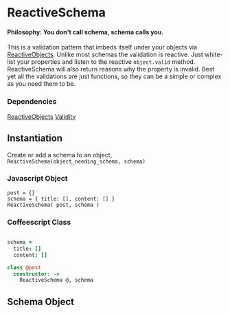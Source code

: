ReactiveSchema
======================

#### Philosophy: You don't call schema, schema calls you. 
This is a validation pattern that imbeds itself under your objects via [ReactiveObjects](https://github.com/CMToups/meteor-reactive-objects).
Unlike most schemas the validation is reactive. 
Just white-list your properties and listen to the reactive `object.valid` method. 
ReactiveSchema will also return reasons why the property is invalid. 
Best yet all the validations are just functions, so they can be a simple or complex as you need them to be.

###  Dependencies
[ReactiveObjects](https://github.com/CMToups/meteor-reactive-objects)
[Validity](https://github.com/CMToups/meteor-validity)

## Instantiation

Create or add a schema to an object, `ReactiveSchema(object_needing_schema, schema)`

### Javascript Object
```
post = {}
schema = { title: [], content: [] }
ReactiveSchema( post, schema )
```

### Coffeescript Class
```coffee

schema =
  title: []
  content: []

class @post  
  constructor: -> 
    ReactiveSchema @, schema
```

## Schema Object

